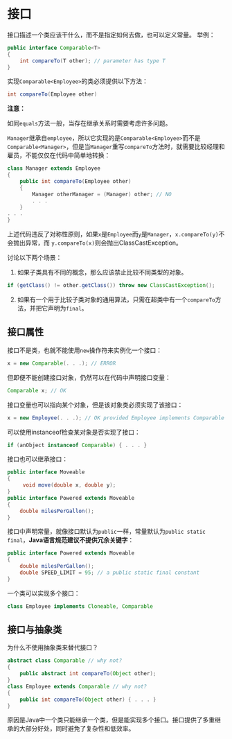 # 接口
接口描述一个类应该干什么，而不是指定如何去做，也可以定义常量。
举例：
```java
public interface Comparable<T>
{
    int compareTo(T other); // parameter has type T
}
```
实现`Comparable<Employee>`的类必须提供以下方法：
```java
int compareTo(Employee other)
```
**注意：**

如同`equals`方法一般，当存在继承关系时需要考虑许多问题。

`Manager`继承自`employee`，所以它实现的是`Comparable<Employee>`而不是`Comparable<Manager>`，但是当`Manager`重写`compareTo`方法时，就需要比较经理和雇员，不能仅仅在代码中简单地转换：
```java
class Manager extends Employee
{
    public int compareTo(Employee other)
    {
        Manager otherManager = (Manager) other; // NO
        . . .
    }
. . .
}
```
上述代码违反了对称性原则，如果`x`是`Employee`而`y`是`Manager`，`x.compareTo(y)`不会抛出异常，而 `y.compareTo(x)`则会抛出ClassCastException。

讨论以下两个场景：
1. 如果子类具有不同的概念，那么应该禁止比较不同类型的对象。
```java
if (getClass() != other.getClass()) throw new ClassCastException();
```
2. 如果有一个用于比较子类对象的通用算法，只需在超类中有一个`compareTo`方法，并把它声明为`final`。
## 接口属性
接口不是类，也就不能使用`new`操作符来实例化一个接口：  
```java
x = new Comparable(. . .); // ERROR
```
但即便不能创建接口对象，仍然可以在代码中声明接口变量：
```java
Comparable x; // OK
```
接口变量也可以指向某个对象，但是该对象类必须实现了该接口：
```java
x = new Employee(. . .); // OK provided Employee implements Comparable
```
可以使用instanceof检查某对象是否实现了接口：
```java
if (anObject instanceof Comparable) { . . . }
```
接口也可以继承接口：
```java
public interface Moveable
{
     void move(double x, double y);
}
public interface Powered extends Moveable
{
    double milesPerGallon();
}
```
接口中声明常量，就像接口默认为`public`一样，常量默认为`public static final`，**Java语言规范建议不提供冗余关键字**：
```java
public interface Powered extends Moveable
{
    double milesPerGallon();
    double SPEED_LIMIT = 95; // a public static final constant
}
```
一个类可以实现多个接口：
```java
class Employee implements Cloneable, Comparable
```
## 接口与抽象类
为什么不使用抽象类来替代接口？
```java
abstract class Comparable // why not?
{
    public abstract int compareTo(Object other);
}
class Employee extends Comparable // why not?
{
    public int compareTo(Object other) { . . . }
}
```
原因是Java中一个类只能继承一个类，但是能实现多个接口。接口提供了多重继承的大部分好处，同时避免了复杂性和低效率。
